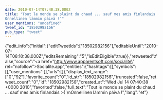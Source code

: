```yaml
---
date: 2010-07-14T07:40:38.000Z
title: "Tout le monde se plaint du chaud ... sauf mes amis finlandais :-) 
Onnellinen lämmin päivä !″"
user_mentions: "undefined"
tweet_id: "18502982156"
pub_type: "tweet"
---
```

{"edit_info":{"initial":{"editTweetIds":["18502982156"],"editableUntil":"2010-07-14T08:10:38.000Z","editsRemaining":"5","isEditEligible":true}},"retweeted":false,"source":"<a href=\"http://www.apparentsoft.com/socialite\" rel=\"nofollow\">Socialite.app</a>","entities":{"hashtags":[],"symbols":[],"user_mentions":[],"urls":[]},"display_text_range":["0","92"],"favorite_count":"0","id_str":"18502982156","truncated":false,"retweet_count":"0","id":"18502982156","created_at":"Wed Jul 14 07:40:38 +0000 2010","favorited":false,"full_text":"Tout le monde se plaint du chaud ... sauf mes amis finlandais :-) \nOnnellinen lämmin päivä !","lang":"et"}
